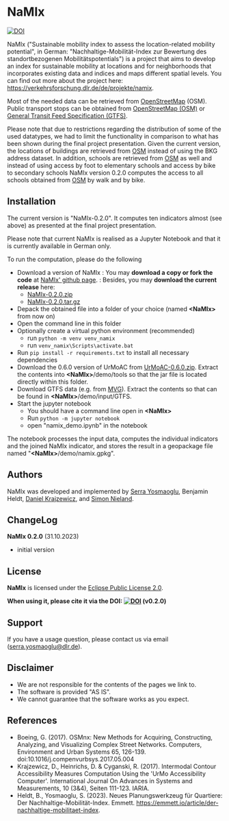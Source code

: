 # NaMIx

[![DOI](https://img.shields.io/badge/doi-10.5281%2Fzenodo.8328622-blue)](https://doi.org/10.5281/zenodo.8328622)

NaMIx ("Sustainable mobility index to assess the location-related mobility potential", in German: 
"Nachhaltige-Mobilität-Index zur Bewertung des standortbezogenen Mobilitätspotentials") 
is a project that aims to develop an index for sustainable mobility at locations and 
for neighborhoods that incorporates existing data and indices and maps different spatial levels. You can find out more about the project here: https://verkehrsforschung.dlr.de/de/projekte/namix.

Most of the needed data can be retrieved from [OpenStreetMap](https://www.openstreetmap.org) (OSM). 
Public transport stops can be obtained from [OpenStreetMap (OSM)](https://wiki.openstreetmap.org/wiki/Public_transport) 
or [General Transit Feed Specification (GTFS)](https://gtfs.org/).

Please note that due to restrictions regarding the distribution of some of the used datatypes, we had to limit the functionality in comparison to what has been shown during the final project presentation. Given the current version, the locations of buildings are retrieved from [OSM](https://www.openstreetmap.org) instead of using the BKG address dataset. In addition, schools are retrieved from [OSM](https://www.openstreetmap.org) as well and instead of using access by foot to elementary schools and access by bike to secondary schools NaMIx version 0.2.0 computes the access to all schools obtained from [OSM](https://www.openstreetmap.org) by walk and by bike.

## Installation

The current version is "NaMIx-0.2.0". It computes ten indicators almost (see above) as presented at the final project presentation.

Please note that current NaMIx is realised as a Jupyter Notebook and that it is currently available in German only.

To run the computation, please do the following
* Download a version of NaMIx
: You may __download a copy or fork the code__ at [NaMIx&apos; github page](https://github.com/DLR-VF/NaMIx).
: Besides, you may __download the current release__ here:
  * [NaMIx-0.2.0.zip](https://github.com/DLR-VF/NaMIx/archive/refs/tags/0.2.0.zip)
  * [NaMIx-0.2.0.tar.gz](https://github.com/DLR-VF/NaMIx/archive/refs/tags/0.2.0.tar.gz)
* Depack the obtained file into a folder of your choice (named **&lt;NaMIx&gt;** from now on)
* Open the command line in this folder
* Optionally create a virtual python environment (recommended)
  * run ```python -m venv venv_namix```
  * run ```venv_namix\Scripts\activate.bat```
* Run ```pip install -r requirements.txt``` to install all necessary dependencies
* Download the 0.6.0 version of UrMoAC from [UrMoAC-0.6.0.zip](https://github.com/DLR-VF/UrMoAC/releases/download/v0.6.0/UrMoAC-0.6.0.zip). Extract the contents into **&lt;NaMIx&gt;**/demo/tools so that the jar file is located directly within this folder.
* Download GTFS data (e.g. from [MVG](https://www.mvg.de/services/fahrgastservice/fahrplandaten.html)). Extract the contents so that can be found in **&lt;NaMIx&gt;**/demo/input/GTFS.
* Start the jupyter notebook
  * You should have a command line open in **&lt;NaMIx&gt;**
  * Run ```python -m jupyter notebook```
  * open "namix_demo.ipynb" in the notebook

The notebook processes the input data, computes the individual indicators and the joined NaMIx indicator, and stores the result in a geopackage file named "**&lt;NaMIx&gt;**/demo/namix.gpkg".

## Authors

NaMIx was developed and implemented by [Serra Yosmaoglu](https://github.com/serrayos), Benjamin Heldt, [Daniel Krajzewicz](https://github.com/dkrajzew), and [Simon Nieland](https://github.com/SimonNieland).

## ChangeLog

**NaMIx 0.2.0** (31.10.2023)
* initial version

## License

**NaMIx** is licensed under the [Eclipse Public License 2.0]([LICENSE.md](https://github.com/DLR-VF/NaMIx/blob/main/LICENSE)).

**When using it, please cite it via the DOI: [![DOI](https://img.shields.io/badge/doi-10.5281%2Fzenodo.8328622-blue)](https://doi.org/10.5281/zenodo.8328622) (v0.2.0)**

## Support

If you have a usage question, please contact us via email (serra.yosmaoglu@dlr.de).

## Disclaimer
* We are not responsible for the contents of the pages we link to.
* The software is provided "AS IS".
* We cannot guarantee that the software works as you expect.

## References

* Boeing, G. (2017). OSMnx: New Methods for Acquiring, Constructing, Analyzing, and Visualizing Complex Street Networks.
  Computers, Environment and Urban Systems 65, 126-139. doi:10.1016/j.compenvurbsys.2017.05.004
* Krajzewicz, D., Heinrichs, D. & Cyganski, R. (2017). Intermodal Contour Accessibility Measures Computation Using the 'UrMo Accessibility Computer'.
  International Journal On Advances in Systems and Measurements, 10 (3&4), Seiten 111-123. IARIA.
* Heldt, B., Yosmaoglu, S. (2023). Neues Planungswerkzeug für Quartiere: Der Nachhaltige-Mobilität-Index. Emmett. https://emmett.io/article/der-nachhaltige-mobilitaet-index.
  

